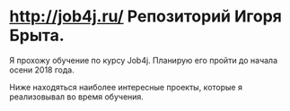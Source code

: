 # http://job4j.ru/ Репозиторий Игоря Брыта.

Я прохожу обучение по курсу Job4j. Планирую его пройти до начала осени 2018 года.

Ниже находяться наиболее интересные проекты, которые я реализовывал во время обучения.